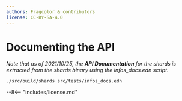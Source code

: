 ```yaml
---
authors: Fragcolor & contributors
license: CC-BY-SA-4.0
---
```


# Documenting the API

*Note that as of 2021/10/25, the **API Documentation** for the shards is extracted from the shards binary using the infos_docs.edn script.*

```
./src/build/shards src/tests/infos_docs.edn
```

--8<-- "includes/license.md"
